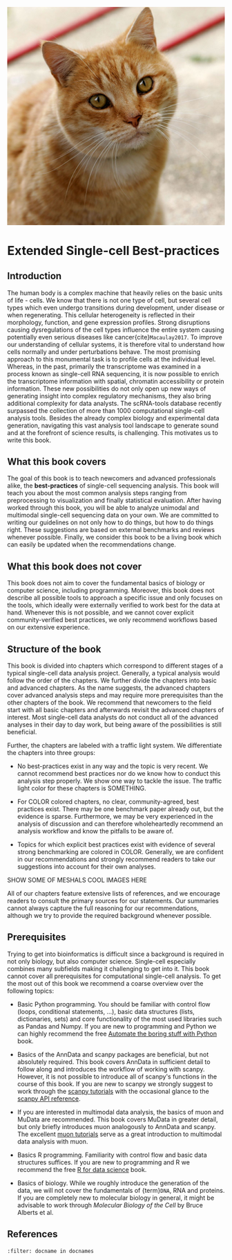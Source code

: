 ![alt text](_static/images/title.jpg "Title")

<div style="page-break-after: always;"></div>

# Extended Single-cell Best-practices

## Introduction

The human body is a complex machine that heavily relies on the basic units of life - cells. We know that there is not one type of cell, but several cell types which even undergo transitions during development, under disease or when regenerating. This cellular heterogeneity is reflected in their morphology, function, and gene expression profiles. Strong disruptions causing dysregulations of the cell types influence the entire system causing potentially even serious diseases like cancer{cite}`Macaulay2017`. To improve our understanding of cellular systems, it is therefore vital to understand how cells normally and under perturbations behave.
The most promising approach to this monumental task is to profile cells at the individual level. Whereas, in the past, primarily the transcriptome was examined in a process known as single-cell RNA sequencing, it is now possible to enrich the transcriptome information with spatial, chromatin accessibility or protein information. These new possibilities do not only open up new ways of generating insight into complex regulatory mechanisms, they also bring additional complexity for data analysts.
The scRNA-tools database recently surpassed the collection of more than 1000 computational single-cell analysis tools. Besides the already complex biology and experimental data generation, navigating this vast analysis tool landscape to generate sound and at the forefront of science results, is challenging. This motivates us to write this book.

## What this book covers

The goal of this book is to teach newcomers and advanced professionals alike, the **best-practices** of single-cell sequencing analysis.
This book will teach you about the most common analysis steps ranging from preprocessing to visualization and finally statistical evaluation.
After having worked through this book, you will be able to analyze unimodal and multimodal single-cell sequencing data on your own.
We are committed to writing our guidelines on not only how to do things, but how to do things right. These suggestions are based on external benchmarks and reviews whenever possible. Finally, we consider this book to be a living book which can easily be updated when the recommendations change.

## What this book does not cover

This book does not aim to cover the fundamental basics of biology or computer science, including programming. Moreover, this book does not describe all possible tools to approach a specific issue and only focuses on the tools, which ideally were externally verified to work best for the data at hand. Whenever this is not possible, and we cannot cover explicit community-verified best practices, we only recommend workflows based on our extensive experience.

## Structure of the book

This book is divided into chapters which correspond to different stages of a typical single-cell data analysis project. Generally, a typical analysis would follow the order of the chapters. We further divide the chapters into basic and advanced chapters. As the name suggests, the advanced chapters cover advanced analysis steps and may require more prerequisites than the other chapters of the book. We recommend that newcomers to the field start with all basic chapters and afterwards revisit the advanced chapters of interest. Most single-cell data analysts do not conduct all of the advanced analyses in their day to day work, but being aware of the possibilities is still beneficial.

Further, the chapters are labeled with a traffic light system. We differentiate the chapters into three groups:

- No best-practices exist in any way and the topic is very recent. We cannot recommend best practices nor do we know how to conduct this analysis step properly. We show one way to tackle the issue. The traffic light color for these chapters is SOMETHING.

- For COLOR colored chapters, no clear, community-agreed, best practices exist. There may be one benchmark paper already out, but the evidence is sparse. Furthermore, we may be very experienced in the analysis of discussion and can therefore wholeheartedly recommend an analysis workflow and know the pitfalls to be aware of.

- Topics for which explicit best practices exist with evidence of several strong benchmarking are colored in COLOR. Generally, we are confident in our recommendations and strongly recommend readers to take our suggestions into account for their own analyses.

SHOW SOME OF MESHALS COOL IMAGES HERE

All of our chapters feature extensive lists of references, and we encourage readers to consult the primary sources for our statements. Our summaries cannot always capture the full reasoning for our recommendations, although we try to provide the required background whenever possible.

## Prerequisites

Trying to get into bioinformatics is difficult since a background is required in not only biology, but also computer science. Single-cell especially combines many subfields making it challenging to get into it. This book cannot cover all prerequisites for computational single-cell analysis. To get the most out of this book we recommend a coarse overview over the following topics:

- Basic Python programming. You should be familiar with control flow (loops, conditional statements, ...), basic data structures (lists, dictionaries, sets) and core functionality of the most used libraries such as Pandas and Numpy. If you are new to programming and Python we can highly recommend the free [Automate the boring stuff with Python](https://automatetheboringstuff.com/) book.

- Basics of the AnnData and scanpy packages are beneficial, but not absolutely required. This book covers AnnData in sufficient detail to follow along and introduces the workflow of working with scanpy. However, it is not possible to introduce all of scanpy's functions in the course of this book. If you are new to scanpy we strongly suggest to work through the [scanpy tutorials](https://scanpy.readthedocs.io/en/stable/tutorials.html) with the occasional glance to the [scanpy API reference](https://scanpy.readthedocs.io/en/stable/api.html).

- If you are interested in multimodal data analysis, the basics of muon and MuData are recommended. This book covers MuData in greater detail, but only briefly introduces muon analogously to AnnData and scanpy. The excellent [muon tutorials](https://muon-tutorials.readthedocs.io/en/latest/) serve as a great introduction to multimodal data analysis with muon.

- Basics R programming. Familiarity with control flow and basic data structures suffices. If you are new to programming and R we recommend the free [R for data science](https://r4ds.had.co.nz/) book.

- Basics of biology. While we roughly introduce the generation of the data, we will not cover the fundamentals of {term}`DNA`, RNA and proteins. If you are completely new to molecular biology in general, it might be advisable to work through _Molecular Biology of the Cell_ by Bruce Alberts et al.

## References

```{bibliography}
:filter: docname in docnames
```
